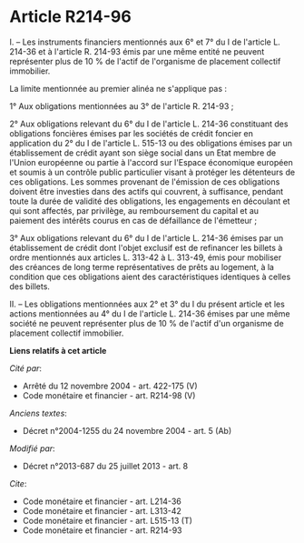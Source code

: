 # Article R214-96

I. – Les instruments financiers mentionnés aux 6° et 7° du I de l'article L. 214-36 et à l'article R. 214-93 émis par une
même entité ne peuvent représenter plus de 10 % de l'actif de l'organisme de placement collectif immobilier. 

La limite mentionnée au premier alinéa ne s'applique pas : 

1° Aux obligations mentionnées au 3° de l'article R. 214-93 ; 

2° Aux obligations relevant du 6° du I de l'article L. 214-36 constituant des obligations foncières émises par les sociétés
de crédit foncier en application du 2° du I de l'article L. 515-13 ou des obligations émises par un établissement de crédit
ayant son siège social dans un Etat membre de l'Union européenne ou partie à l'accord sur l'Espace économique européen et
soumis à un contrôle public particulier visant à protéger les détenteurs de ces obligations. Les sommes provenant de
l'émission de ces obligations doivent être investies dans des actifs qui couvrent, à suffisance, pendant toute la durée de
validité des obligations, les engagements en découlant et qui sont affectés, par privilège, au remboursement du capital et au
paiement des intérêts courus en cas de défaillance de l'émetteur ; 

3° Aux obligations relevant du 6° du I de l'article L. 214-36 émises par un établissement de crédit dont l'objet exclusif est
de refinancer les billets à ordre mentionnés aux articles L. 313-42 à L. 313-49, émis pour mobiliser des créances de long
terme représentatives de prêts au logement, à la condition que ces obligations aient des caractéristiques identiques à celles
des billets. 

II. – Les obligations mentionnées aux 2° et 3° du I du présent article et les actions mentionnées au 4° du I de l'article L.
214-36 émises par une même société ne peuvent représenter plus de 10 % de l'actif d'un organisme de placement collectif
immobilier.

**Liens relatifs à cet article**

_Cité par_:

  - Arrêté du 12 novembre 2004 - art. 422-175 (V)
  - Code monétaire et financier - art. R214-98 (V)

_Anciens textes_:

  - Décret n°2004-1255 du 24 novembre 2004 - art. 5 (Ab)

_Modifié par_:

  - Décret n°2013-687 du 25 juillet 2013 - art. 8

_Cite_:

  - Code monétaire et financier - art. L214-36
  - Code monétaire et financier - art. L313-42
  - Code monétaire et financier - art. L515-13 (T)
  - Code monétaire et financier - art. R214-93
